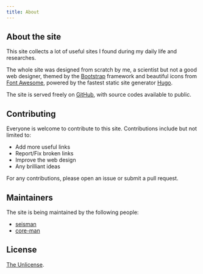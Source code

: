 ```yaml
---
title: About
---
```


## About the site

This site collects a lot of useful sites I found during my daily life and researches.

The whole site was designed from scratch by me, a scientist but not a good web designer,
themed by the [Bootstrap](https://getbootstrap.com/) framework and
beautiful icons from [Font Awesome](https://fontawesome.com/),
powered by the fastest static site generator [Hugo](https://gohugo.io/).

The site is served freely on [GitHub](https://github.com/seisman/SeisLinks),
with source codes available to public.

## Contributing

Everyone is welcome to contribute to this site. Contributions include but not limited to:

- Add more useful links
- Report/Fix broken links
- Improve the web design
- Any brilliant ideas

For any contributions, please open an issue or submit a pull request.

## Maintainers

The site is being maintained by the following people:

- [seisman](https://github.com/seisman)
- [core-man](https://github.com/core-man)

## License

[The Unlicense](https://unlicense.org/).
